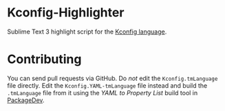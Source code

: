 # Kconfig-Highlighter
Sublime Text 3 highlight script for the [Kconfig language](https://www.kernel.org/doc/Documentation/kbuild/kconfig-language.txt).

# Contributing
You can send pull requests via GitHub. Do *not* edit the
`Kconfig.tmLanguage` file directly. Edit the
`Kconfig.YAML-tmLanguage` file instead and build the `.tmLanguage` file
from it using the _YAML to Property List_ build tool in
[PackageDev](https://github.com/SublimeText/PackageDev).